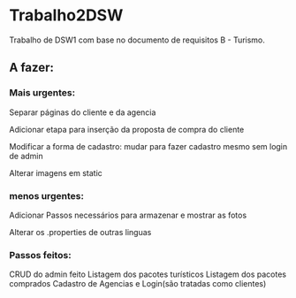 # Trabalho2DSW
Trabalho de DSW1 com base no documento de requisitos B - Turismo.

## A fazer:
### Mais urgentes:

Separar páginas do cliente e da agencia

Adicionar etapa para inserção da proposta de compra do cliente

Modificar a forma de cadastro: mudar para fazer cadastro mesmo sem login de admin

Alterar imagens em static

### menos urgentes:
Adicionar Passos necessários para armazenar e mostrar as fotos

Alterar os .properties de outras linguas



### Passos feitos:
CRUD do admin feito
Listagem dos pacotes turísticos
Listagem dos pacotes comprados
Cadastro de Agencias e Login(são tratadas como clientes)
